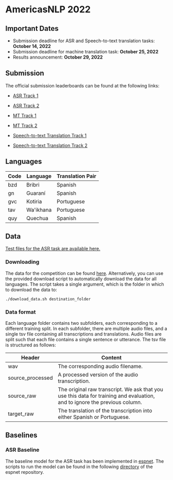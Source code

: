 # AmericasNLP 2022

## Important Dates
- Submission deadline for ASR and Speech-to-text translation tasks: **October 14, 2022**
- Submission deadline for machine translation task: **October 25, 2022**
- Results announcement: **October 29, 2022**

## Submission 

The official submission leaderboards can be found at the following links:
- [ASR Track 1](https://codalab.lisn.upsaclay.fr/competitions/6995)
- [ASR Track 2](https://codalab.lisn.upsaclay.fr/competitions/7690)

- [MT Track 1](https://codalab.lisn.upsaclay.fr/competitions/7691)
- [MT Track 2](https://codalab.lisn.upsaclay.fr/competitions/7692)

- [Speech-to-text Translation Track 1](https://codalab.lisn.upsaclay.fr/competitions/7693)
- [Speech-to-text Translation Track 2](https://codalab.lisn.upsaclay.fr/competitions/7694)


## Languages
|Code| Language | Translation Pair | 
|-|-|-|
|bzd|Bribri|Spanish|
|gn|Guaraní|Spanish|
|gvc|Kotiria|Portuguese|
|tav|Wa'ikhana|Portuguese|
|quy|Quechua|Spanish|

## Data

[Test files for the ASR task are available here.](http://turing.iimas.unam.mx/americasnlp/TestInputs/download_test.html)

### Downloading
The data for the competition can be found [here](https://rcweb.dartmouth.edu/homes/f00458c/americasnlp2/). Alternatively, you can use the provided download script to automatically download the data for all languages. The script takes a single argument, which is the folder in which to download the data to:
```
./download_data.sh destination_folder
```


### Data format
Each language folder contains two subfolders, each corresponding to a different training split. In each subfolder, there are multiple
audio files, and a single tsv file containing all transcriptions and translations. Audio files are split such that each file contains
a single sentence or utterance. The tsv file is structured as follows:

|Header | Content                                                                                                      |
|-------|--------------------------------------------------------------------------------------------------------------|
 |wav| The corresponding audio filename.                                                                            |
|source_processed| A processed version of the audio transcription.                                                              |
|source_raw| The original raw transcript. We ask that you use this data for training and evaluation, and to ignore the previous column. |
|target_raw| The translation of the transcription into either Spanish or Portuguese.                                      |


## Baselines

### ASR Baseline
The baseline model for the ASR task has been implemented in [espnet](https://github.com/espnet/espnet). The scripts to run the model can be found in the following [directory](https://github.com/espnet/espnet/tree/master/egs2/americasnlp22/asr1) of the espnet repository. 
